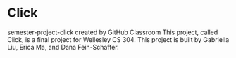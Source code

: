 # Click
semester-project-click created by GitHub Classroom
This project, called Click, is a final project for Wellesley CS 304. 
This project is built by Gabriella Liu, Erica Ma, and Dana Fein-Schaffer.

